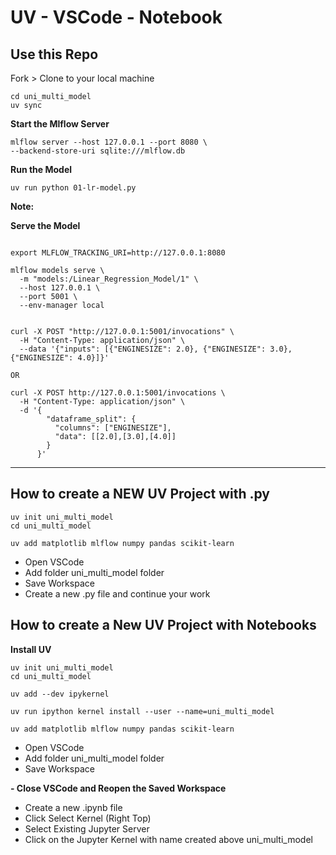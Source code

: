 # UV - VSCode - Notebook

## Use this Repo

Fork > Clone to your local machine


```
cd uni_multi_model
uv sync
```

**Start the Mlflow Server**

```
mlflow server --host 127.0.0.1 --port 8080 \
--backend-store-uri sqlite:///mlflow.db
```

**Run the Model**

```
uv run python 01-lr-model.py
```

**Note:**

**Serve the Model**

```

export MLFLOW_TRACKING_URI=http://127.0.0.1:8080

mlflow models serve \
  -m "models:/Linear_Regression_Model/1" \
  --host 127.0.0.1 \
  --port 5001 \
  --env-manager local
```

```

curl -X POST "http://127.0.0.1:5001/invocations" \
  -H "Content-Type: application/json" \
  --data '{"inputs": [{"ENGINESIZE": 2.0}, {"ENGINESIZE": 3.0}, {"ENGINESIZE": 4.0}]}'

OR

curl -X POST http://127.0.0.1:5001/invocations \
  -H "Content-Type: application/json" \
  -d '{
        "dataframe_split": {
          "columns": ["ENGINESIZE"],
          "data": [[2.0],[3.0],[4.0]]
        }
      }'

```

----

## How to create a NEW UV Project with .py

```
uv init uni_multi_model
cd uni_multi_model

uv add matplotlib mlflow numpy pandas scikit-learn
```

- Open VSCode
- Add folder uni_multi_model folder
- Save Workspace
- Create a new .py file and continue your work


## How to create a New UV Project with Notebooks

**Install UV**

```
uv init uni_multi_model
cd uni_multi_model

uv add --dev ipykernel

uv run ipython kernel install --user --name=uni_multi_model

uv add matplotlib mlflow numpy pandas scikit-learn
```
- Open VSCode
- Add folder uni_multi_model folder
- Save Workspace

**- Close VSCode and Reopen the Saved Workspace**

- Create a new .ipynb file
- Click Select Kernel (Right Top)
- Select Existing Jupyter Server
- Click on the Jupyter Kernel with name created above uni_multi_model
